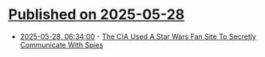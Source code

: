 # [Published on 2025-05-28](index.md)

* [2025-05-28, 06:34:00](https://soylentnews.org/article.pl?sid=25/05/27/124252&from=rss) - [The CIA Used A Star Wars Fan Site To Secretly Communicate With Spies](https://soylentnews.org/article.pl?sid=25/05/27/124252&from=rss)
